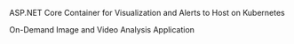 ASP.NET Core Container for Visualization and Alerts to Host on Kubernetes

On-Demand Image and Video Analysis Application


